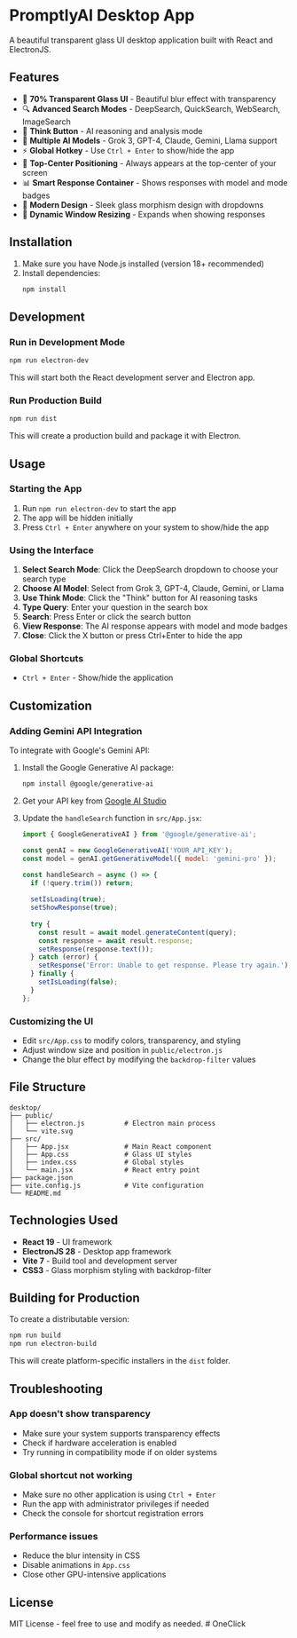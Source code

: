 # PromptlyAI Desktop App

A beautiful transparent glass UI desktop application built with React and ElectronJS.

## Features

- 🌟 **70% Transparent Glass UI** - Beautiful blur effect with transparency
- 🔍 **Advanced Search Modes** - DeepSearch, QuickSearch, WebSearch, ImageSearch
- 🧠 **Think Button** - AI reasoning and analysis mode
- 🤖 **Multiple AI Models** - Grok 3, GPT-4, Claude, Gemini, Llama support
- ⚡ **Global Hotkey** - Use `Ctrl + Enter` to show/hide the app
- 🎯 **Top-Center Positioning** - Always appears at the top-center of your screen
- 📊 **Smart Response Container** - Shows responses with model and mode badges
- 🎨 **Modern Design** - Sleek glass morphism design with dropdowns
- 🔄 **Dynamic Window Resizing** - Expands when showing responses

## Installation

1. Make sure you have Node.js installed (version 18+ recommended)
2. Install dependencies:
   ```bash
   npm install
   ```

## Development

### Run in Development Mode
```bash
npm run electron-dev
```
This will start both the React development server and Electron app.

### Run Production Build
```bash
npm run dist
```
This will create a production build and package it with Electron.

## Usage

### Starting the App
1. Run `npm run electron-dev` to start the app
2. The app will be hidden initially
3. Press `Ctrl + Enter` anywhere on your system to show/hide the app

### Using the Interface
1. **Select Search Mode**: Click the DeepSearch dropdown to choose your search type
2. **Choose AI Model**: Select from Grok 3, GPT-4, Claude, Gemini, or Llama
3. **Use Think Mode**: Click the "Think" button for AI reasoning tasks
4. **Type Query**: Enter your question in the search box
5. **Search**: Press Enter or click the search button
6. **View Response**: The AI response appears with model and mode badges
7. **Close**: Click the X button or press Ctrl+Enter to hide the app

### Global Shortcuts
- `Ctrl + Enter` - Show/hide the application

## Customization

### Adding Gemini API Integration
To integrate with Google's Gemini API:

1. Install the Google Generative AI package:
   ```bash
   npm install @google/generative-ai
   ```

2. Get your API key from [Google AI Studio](https://makersuite.google.com/app/apikey)

3. Update the `handleSearch` function in `src/App.jsx`:
   ```javascript
   import { GoogleGenerativeAI } from '@google/generative-ai';
   
   const genAI = new GoogleGenerativeAI('YOUR_API_KEY');
   const model = genAI.getGenerativeModel({ model: 'gemini-pro' });
   
   const handleSearch = async () => {
     if (!query.trim()) return;
     
     setIsLoading(true);
     setShowResponse(true);
     
     try {
       const result = await model.generateContent(query);
       const response = await result.response;
       setResponse(response.text());
     } catch (error) {
       setResponse('Error: Unable to get response. Please try again.');
     } finally {
       setIsLoading(false);
     }
   };
   ```

### Customizing the UI
- Edit `src/App.css` to modify colors, transparency, and styling
- Adjust window size and position in `public/electron.js`
- Change the blur effect by modifying the `backdrop-filter` values

## File Structure

```
desktop/
├── public/
│   ├── electron.js          # Electron main process
│   └── vite.svg
├── src/
│   ├── App.jsx              # Main React component
│   ├── App.css              # Glass UI styles
│   ├── index.css            # Global styles
│   └── main.jsx             # React entry point
├── package.json
├── vite.config.js           # Vite configuration
└── README.md
```

## Technologies Used

- **React 19** - UI framework
- **ElectronJS 28** - Desktop app framework
- **Vite 7** - Build tool and development server
- **CSS3** - Glass morphism styling with backdrop-filter

## Building for Production

To create a distributable version:

```bash
npm run build
npm run electron-build
```

This will create platform-specific installers in the `dist` folder.

## Troubleshooting

### App doesn't show transparency
- Make sure your system supports transparency effects
- Check if hardware acceleration is enabled
- Try running in compatibility mode if on older systems

### Global shortcut not working
- Make sure no other application is using `Ctrl + Enter`
- Run the app with administrator privileges if needed
- Check the console for shortcut registration errors

### Performance issues
- Reduce the blur intensity in CSS
- Disable animations in `App.css`
- Close other GPU-intensive applications

## License

MIT License - feel free to use and modify as needed.
#   O n e C l i c k  
 